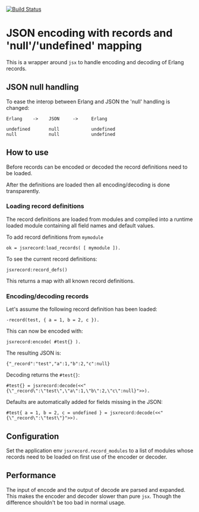 [![Build Status](https://travis-ci.org/zotonic/jsxrecord.svg?branch=master)](https://travis-ci.org/zotonic/jsxrecord)

# JSON encoding with records and 'null'/'undefined' mapping

This is a wrapper around `jsx` to handle encoding and decoding of Erlang records.

## JSON null handling

To ease the interop between Erlang and JSON the 'null' handling is changed:

    Erlang    ->    JSON     ->     Erlang

    undefined       null            undefined
    null            null            undefined


## How to use

Before records can be encoded or decoded the record definitions need to be loaded.

After the definitions are loaded then all encoding/decoding is done transparently.

### Loading record definitions

The record definitions are loaded from modules and compiled into a runtime loaded module
containing all field names and default values.

To add record definitions from `mymodule`

    ok = jsxrecord:load_records( [ mymodule ]).

To see the current record definitions:

    jsxrecord:record_defs()

This returns a map with all known record definitions.

### Encoding/decoding records

Let's assume the following record definition has been loaded:

    -record(test, { a = 1, b = 2, c }).

This can now be encoded with:

    jsxrecord:encode( #test{} ).

The resulting JSON is:

    {"_record":"test","a":1,"b":2,"c":null}

Decoding returns the `#test{}`:

    #test{} = jsxrecord:decode(<<"{\"_record\":\"test\",\"a\":1,\"b\":2,\"c\":null}">>).

Defaults are automatically added for fields missing in the JSON:

    #test{ a = 1, b = 2, c = undefined } = jsxrecord:decode(<<"{\"_record\":\"test\"}">>).


## Configuration

Set the application env `jsxrecord.record_modules` to a list of modules whose records need to
be loaded on first use of the encoder or decoder.


## Performance

The input of encode and the output of decode are parsed and expanded.
This makes the encoder and decoder slower than pure `jsx`.
Though the difference shouldn't be too bad in normal usage.
